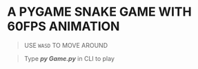 # A PYGAME SNAKE GAME WITH 60FPS ANIMATION

> USE `WASD` TO MOVE AROUND

> Type ***py Game.py*** in CLI to play
